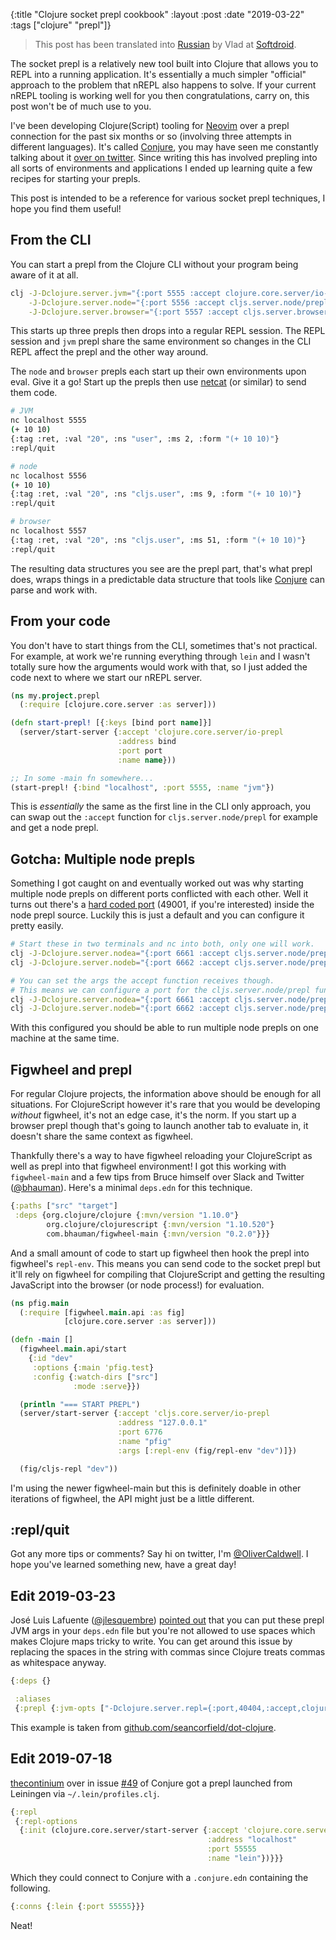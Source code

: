 {:title  "Clojure socket prepl cookbook"
 :layout :post
 :date   "2019-03-22"
 :tags   ["clojure" "prepl"]}

> This post has been translated into [Russian][russian] by Vlad at [Softdroid][softdroid].

The socket prepl is a relatively new tool built into Clojure that allows you to REPL into a running application. It's essentially a much simpler "official" approach to the problem that nREPL also happens to solve. If your current nREPL tooling is working well for you then congratulations, carry on, this post won't be of much use to you.

I've been developing Clojure(Script) tooling for [Neovim][] over a prepl connection for the past six months or so (involving three attempts in different languages). It's called [Conjure][], you may have seen me constantly talking about it [over on twitter][twitter]. Since writing this has involved prepling into all sorts of environments and applications I ended up learning quite a few recipes for starting your prepls.

This post is intended to be a reference for various socket prepl techniques, I hope you find them useful!

## From the CLI

You can start a prepl from the Clojure CLI without your program being aware of it at all.

```bash
clj -J-Dclojure.server.jvm="{:port 5555 :accept clojure.core.server/io-prepl}" \
    -J-Dclojure.server.node="{:port 5556 :accept cljs.server.node/prepl}" \
    -J-Dclojure.server.browser="{:port 5557 :accept cljs.server.browser/prepl}"
```

This starts up three prepls then drops into a regular REPL session. The REPL session and `jvm` prepl share the same environment so changes in the CLI REPL affect the prepl and the other way around.

The `node` and `browser` prepls each start up their own environments upon eval. Give it a go! Start up the prepls then use [netcat][] (or similar) to send them code.

```bash
# JVM
nc localhost 5555
(+ 10 10)
{:tag :ret, :val "20", :ns "user", :ms 2, :form "(+ 10 10)"}
:repl/quit

# node
nc localhost 5556
(+ 10 10)
{:tag :ret, :val "20", :ns "cljs.user", :ms 9, :form "(+ 10 10)"}
:repl/quit

# browser
nc localhost 5557
{:tag :ret, :val "20", :ns "cljs.user", :ms 51, :form "(+ 10 10)"}
:repl/quit
```

The resulting data structures you see are the prepl part, that's what prepl does, wraps things in a predictable data structure that tools like [Conjure][] can parse and work with.

## From your code

You don't have to start things from the CLI, sometimes that's not practical. For example, at work we're running everything through `lein` and I wasn't totally sure how the arguments would work with that, so I just added the code next to where we start our nREPL server.

```clojure
(ns my.project.prepl
  (:require [clojure.core.server :as server]))

(defn start-prepl! [{:keys [bind port name]}]
  (server/start-server {:accept 'clojure.core.server/io-prepl
                        :address bind
                        :port port
                        :name name}))

;; In some -main fn somewhere...
(start-prepl! {:bind "localhost", :port 5555, :name "jvm"})
```

This is _essentially_ the same as the first line in the CLI only approach, you can swap out the `:accept` function for `cljs.server.node/prepl` for example and get a node prepl.

## Gotcha: Multiple node prepls

Something I got caught on and eventually worked out was why starting multiple node prepls on different ports conflicted with each other. Well it turns out there's a [hard coded port][hardcoded] (49001, if you're interested) inside the node prepl source. Luckily this is just a default and you can configure it pretty easily.

```bash
# Start these in two terminals and nc into both, only one will work.
clj -J-Dclojure.server.nodea="{:port 6661 :accept cljs.server.node/prepl}"
clj -J-Dclojure.server.nodeb="{:port 6662 :accept cljs.server.node/prepl}"

# You can set the args the accept function receives though.
# This means we can configure a port for the cljs.server.node/prepl function.
clj -J-Dclojure.server.nodea="{:port 6661 :accept cljs.server.node/prepl}"
clj -J-Dclojure.server.nodeb="{:port 6662 :accept cljs.server.node/prepl, :args [{:env-opts {:port 48000}}]}"
```

With this configured you should be able to run multiple node prepls on one machine at the same time.

## Figwheel and prepl

For regular Clojure projects, the information above should be enough for all situations. For ClojureScript however it's rare that you would be developing _without_ figwheel, it's not an edge case, it's the norm. If you start up a browser prepl though that's going to launch another tab to evaluate in, it doesn't share the same context as figwheel.

Thankfully there's a way to have figwheel reloading your ClojureScript as well as prepl into that figwheel environment! I got this working with `figwheel-main` and a few tips from Bruce himself over Slack and Twitter ([@bhauman][bhauman]). Here's a minimal `deps.edn` for this technique.

```clojure
{:paths ["src" "target"]
 :deps {org.clojure/clojure {:mvn/version "1.10.0"}
        org.clojure/clojurescript {:mvn/version "1.10.520"}
        com.bhauman/figwheel-main {:mvn/version "0.2.0"}}}
```

And a small amount of code to start up figwheel then hook the prepl into figwheel's `repl-env`. This means you can send code to the socket prepl but it'll rely on figwheel for compiling that ClojureScript and getting the resulting JavaScript into the browser (or node process!) for evaluation.

```clojure
(ns pfig.main
  (:require [figwheel.main.api :as fig]
            [clojure.core.server :as server]))

(defn -main []
  (figwheel.main.api/start
    {:id "dev"
     :options {:main 'pfig.test}
     :config {:watch-dirs ["src"]
              :mode :serve}})

  (println "=== START PREPL")
  (server/start-server {:accept 'cljs.core.server/io-prepl
                        :address "127.0.0.1"
                        :port 6776
                        :name "pfig"
                        :args [:repl-env (fig/repl-env "dev")]})

  (fig/cljs-repl "dev"))
```

I'm using the newer figwheel-main but this is definitely doable in other iterations of figwheel, the API might just be a little different.

## :repl/quit

Got any more tips or comments? Say hi on twitter, I'm [@OliverCaldwell][twitter]. I hope you've learned something new, have a great day!

## Edit 2019-03-23

José Luis Lafuente ([@jlesquembre][jlesquembre]) [pointed out][comma-tweet] that you can put these prepl JVM args in your `deps.edn` file but you're not allowed to use spaces which makes Clojure maps tricky to write. You can get around this issue by replacing the spaces in the string with commas since Clojure treats commas as whitespace anyway.

```clojure
{:deps {}

 :aliases
 {:prepl {:jvm-opts ["-Dclojure.server.repl={:port,40404,:accept,clojure.core.server/io-prepl}"]}}}
```

This example is taken from [github.com/seancorfield/dot-clojure][dot-clojure].

## Edit 2019-07-18

[thecontinium][] over in issue [#49][conjure-issue-49] of Conjure got a prepl launched from Leiningen via `~/.lein/profiles.clj`.

```clojure
{:repl
 {:repl-options
  {:init (clojure.core.server/start-server {:accept 'clojure.core.server/io-prepl
                                            :address "localhost"
                                            :port 55555
                                            :name "lein"})}}}
```

Which they could connect to Conjure with a `.conjure.edn` containing the following.

```clojure
{:conns {:lein {:port 55555}}}
```

Neat!

[Conjure]: https://github.com/Olical/conjure
[twitter]: https://twitter.com/OliverCaldwell
[Neovim]: https://neovim.io/
[netcat]: https://en.wikipedia.org/wiki/Netcat
[hardcoded]: https://github.com/clojure/clojurescript/blob/230e46aee2c9b76e426e85865ab8930c4c26e14f/src/main/clojure/cljs/server/node.clj#L27
[bhauman]: https://twitter.com/bhauman
[jlesquembre]: https://twitter.com/jlesquembre
[comma-tweet]: https://twitter.com/jlesquembre/status/1109461402069225472
[dot-clojure]: https://github.com/seancorfield/dot-clojure/blob/c4a98f4a62b3caba92b1cd05b897eadad80e4a07/deps.edn#L55-L56
[russian]: http://softdroid.net/povarennaya-kniga-clojure-socket-prepl
[softdroid]: http://softdroid.net/
[thecontinium]: https://github.com/thecontinium
[conjure-issue-49]: https://github.com/Olical/conjure/issues/49
